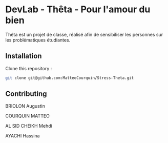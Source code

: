 # DevLab - Thêta - Pour l'amour du bien

Thêta est un projet de classe, réalisé afin de sensibiliser les personnes sur les problématiques étudiantes.

## Installation

Clone this repository : 

```bash
git clone git@github.com:MatteoCourquin/Stress-Theta.git
```


## Contributing
BRIOLON Augustin

COURQUIN MATTEO

AL SID CHEIKH Mehdi

AYACHI Hassina 
